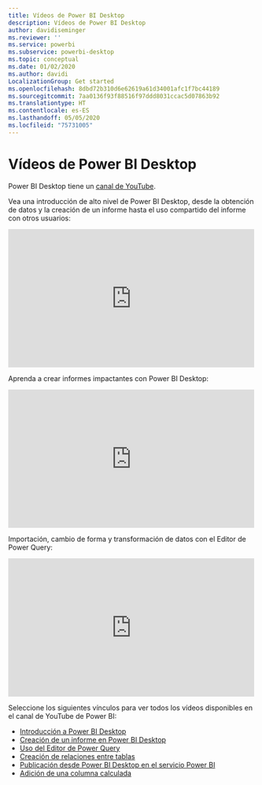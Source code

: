 ```yaml
---
title: Vídeos de Power BI Desktop
description: Vídeos de Power BI Desktop
author: davidiseminger
ms.reviewer: ''
ms.service: powerbi
ms.subservice: powerbi-desktop
ms.topic: conceptual
ms.date: 01/02/2020
ms.author: davidi
LocalizationGroup: Get started
ms.openlocfilehash: 8dbd72b310d6e62619a61d34001afc1f7bc44189
ms.sourcegitcommit: 7aa0136f93f88516f97ddd8031ccac5d07863b92
ms.translationtype: HT
ms.contentlocale: es-ES
ms.lasthandoff: 05/05/2020
ms.locfileid: "75731005"
---
```

# <a name="power-bi-desktop-videos"></a>Vídeos de Power BI Desktop

Power BI Desktop tiene un [canal de YouTube](https://www.youtube.com/playlist?list=PL1N57mwBHtN2q1WbU5O29rrn_A0lkVv9p).

Vea una introducción de alto nivel de Power BI Desktop, desde la obtención de datos y la creación de un informe hasta el uso compartido del informe con otros usuarios: 

<iframe width="500" height="281" src="https://www.youtube.com/embed/Qgam9M8I0xA" frameborder="0" allowfullscreen></iframe>

Aprenda a crear informes impactantes con Power BI Desktop:

<iframe width="500" height="281" src="https://www.youtube.com/embed/IMAsitQ2cAc" frameborder="0" allowfullscreen></iframe> 

Importación, cambio de forma y transformación de datos con el Editor de Power Query:

<iframe width="500" height="281" src="https://www.youtube.com/embed/ByIUx-HmQbw" frameborder="0" allowfullscreen></iframe> 

Seleccione los siguientes vínculos para ver todos los vídeos disponibles en el canal de YouTube de Power BI:

- [Introducción a Power BI Desktop](https://www.youtube.com/watch?v=Qgam9M8I0xA)
- [Creación de un informe en Power BI Desktop](https://www.youtube.com/watch?v=IMAsitQ2cAc)
- [Uso del Editor de Power Query](https://www.youtube.com/watch?v=ByIUx-HmQbw)
- [Creación de relaciones entre tablas](https://www.youtube.com/watch?v=fVW4MCr0APA)
- [Publicación desde Power BI Desktop en el servicio Power BI](https://www.youtube.com/watch?v=ObwsFdC9e94)
- [Adición de una columna calculada](https://www.youtube.com/watch?v=62mLfiNcqVM)
